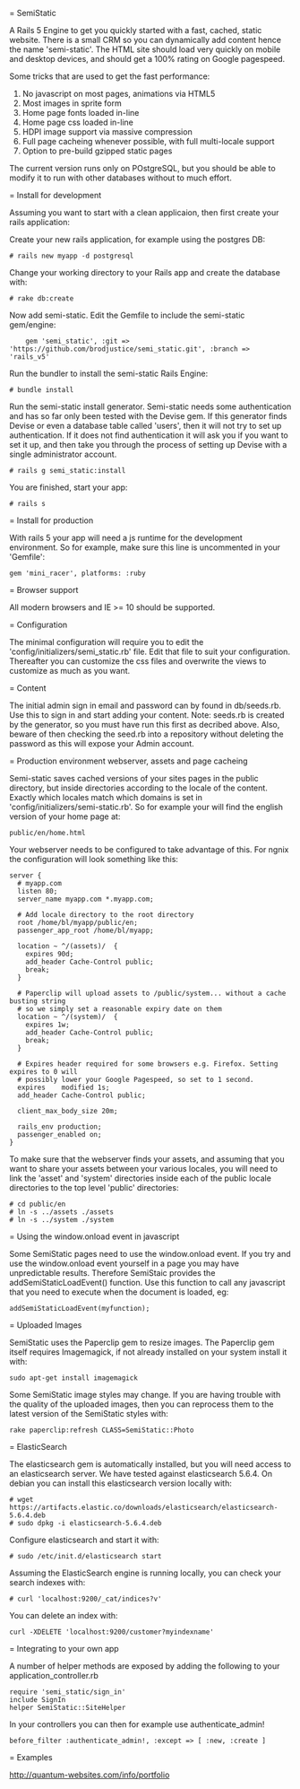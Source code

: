 = SemiStatic

A Rails 5 Engine to get you quickly started with a fast, cached, static website. There is a small CRM so
you can dynamically add content hence the name 'semi-static'. The HTML site should load very quickly on
mobile and desktop devices, and should get a 100% rating on Google pagespeed.

Some tricks that are used to get the fast performance:

1. No javascript on most pages, animations via HTML5
2. Most images in sprite form
3. Home page fonts loaded in-line
4. Home page css loaded in-line
5. HDPI image support via massive compression
6. Full page cacheing whenever possible, with full multi-locale support
7. Option to pre-build gzipped static pages

The current version runs only on POstgreSQL, but you should be able to modify it to run with other databases
without to much effort.

= Install for development

Assuming you want to start with a clean applicaion, then first create your rails application:

Create your new rails application, for example using the postgres DB:

	# rails new myapp -d postgresql

Change your working directory to your Rails app and create the database with:

	# rake db:create

Now add semi-static. Edit the Gemfile to include the semi-static gem/engine:

        gem 'semi_static', :git => 'https://github.com/brodjustice/semi_static.git', :branch => 'rails_v5'

Run the bundler to install the semi-static Rails Engine:

	# bundle install

Run the semi-static install generator. Semi-static needs some authentication and has so far only been tested with the Devise gem. If this generator finds Devise or even a database table called 'users', then it will not try to set up authentication. If it does not find authentication it will ask you if you want to set it up, and then take you through the process of setting up Devise with a single administrator account.

	# rails g semi_static:install

You are finished, start your app:

	# rails s

= Install for production

With rails 5 your app will need a js runtime for the development environment. So for example, make sure this line is uncommented in your 'Gemfile':

	gem 'mini_racer', platforms: :ruby

= Browser support

All modern browsers and IE >= 10 should be supported.

= Configuration

The minimal configuration will require you to edit the 'config/initializers/semi_static.rb' file. Edit that file to
suit your configuration. Thereafter you can customize the css files and overwrite the views to customize as much as
you want.

= Content

The initial admin sign in email and password can by found in db/seeds.rb. Use this to sign in and start adding your content.
Note: seeds.rb is created by the generator, so you must have run this first as decribed above. Also, beware of then checking the seed.rb into a repository without deleting the password as this will expose your Admin account.

= Production environment webserver, assets and page cacheing

Semi-static saves cached versions of your sites pages in the public directory, but inside directories according to the locale
of the content. Exactly which locales match which domains is set in 'config/initializers/semi-static.rb'. So for example your
will find the english version of your home page at:

    public/en/home.html

Your webserver needs to be configured to take advantage of this. For ngnix the configuration will look something like this:

    server {
      # myapp.com
      listen 80;
      server_name myapp.com *.myapp.com;

      # Add locale directory to the root directory
      root /home/bl/myapp/public/en;
      passenger_app_root /home/bl/myapp;

      location ~ ^/(assets)/  {
        expires 90d;
        add_header Cache-Control public;
        break;
      }

      # Paperclip will upload assets to /public/system... without a cache busting string
      # so we simply set a reasonable expiry date on them
      location ~ ^/(system)/  {
        expires 1w;
        add_header Cache-Control public;
        break;
      }

      # Expires header required for some browsers e.g. Firefox. Setting expires to 0 will
      # possibly lower your Google Pagespeed, so set to 1 second.
      expires    modified 1s;
      add_header Cache-Control public;

      client_max_body_size 20m;

      rails_env production;
      passenger_enabled on;
    }

To make sure that the webserver finds your assets, and assuming that you want to share your assets between your various locales, you will
need to link the 'asset' and 'system' directories inside each of the public locale directories to the top level 'public' directories:

    # cd public/en
    # ln -s ../assets ./assets
    # ln -s ../system ./system

= Using the window.onload event in javascript

Some SemiStatic pages need to use the window.onload event. If you try and use the window.onload event yourself in a page you may have unpredictable
results. Therefore SemiStaic provides the addSemiStaticLoadEvent() function. Use this function to call any javascript that you need to execute
when the document is loaded, eg:

    addSemiStaticLoadEvent(myfunction);

= Uploaded Images

SemiStatic uses the Paperclip gem to resize images. The Paperclip gem itself requires Imagemagick, if not already installed on your system install it with:

    sudo apt-get install imagemagick

Some SemiStatic image styles may change. If you are having trouble with the quality of the uploaded images, then you can reprocess them to the latest version of the SemiStatic styles with:

    rake paperclip:refresh CLASS=SemiStatic::Photo

= ElasticSearch

The elasticsearch gem is automatically installed, but you will need access to an elasticsearch server. We have tested against elasticsearch 5.6.4. On debian you can install this elasticsearch version locally with:

```
# wget https://artifacts.elastic.co/downloads/elasticsearch/elasticsearch-5.6.4.deb
# sudo dpkg -i elasticsearch-5.6.4.deb
```

Configure elasticsearch and start it with:

```
# sudo /etc/init.d/elasticsearch start
```

Assuming the ElasticSearch engine is running locally, you can check your search indexes with:

```
# curl 'localhost:9200/_cat/indices?v'
```

You can delete an index with:

```
curl -XDELETE 'localhost:9200/customer?myindexname'
```

= Integrating to your own app

A number of helper methods are  exposed by adding the following to your application_controller.rb
    
    require 'semi_static/sign_in'
    include SignIn
    helper SemiStatic::SiteHelper

In your controllers you can then for example use authenticate_admin!

    before_filter :authenticate_admin!, :except => [ :new, :create ]

= Examples

http://quantum-websites.com/info/portfolio
